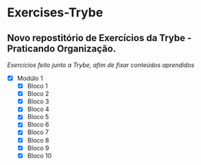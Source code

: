 # Exercises-Trybe

## Novo repostitório de Exercícios da Trybe - Praticando Organização.

*Exercícios feito junto a Trybe, afim de fixar conteúdos aprendidos*

- [x] Modúlo 1
  -   [x] Bloco 1
  -   [x] Bloco 2
  -   [x] Bloco 3
  -   [x] Bloco 4
  -   [x] Bloco 5
  -   [x] Bloco 6
  -   [x] Bloco 7
  -   [x] Bloco 8
  -   [x] Bloco 9
  -   [x] Bloco 10
